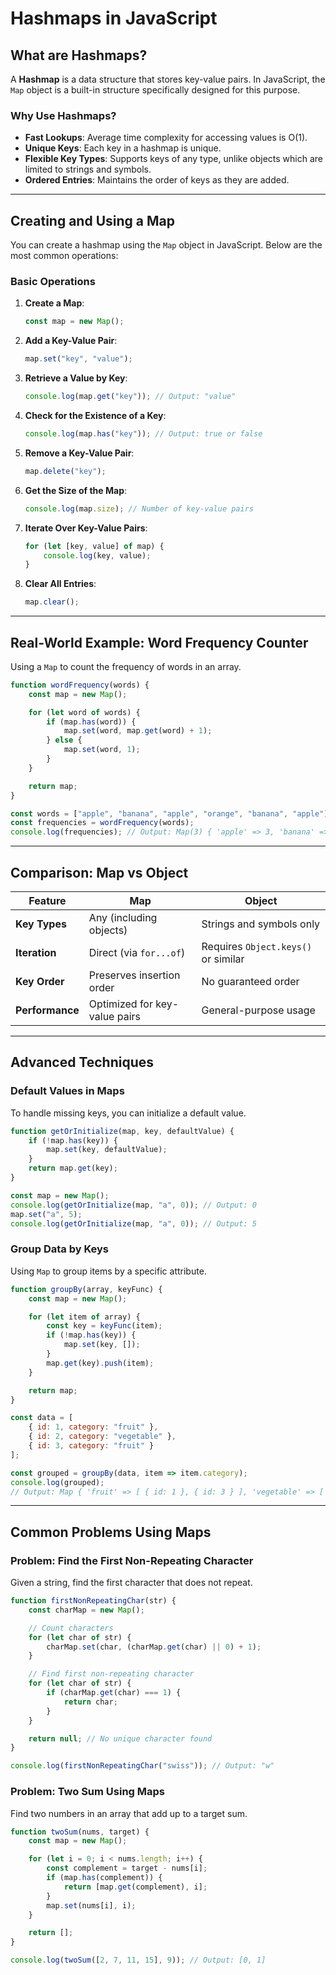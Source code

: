 # Hashmaps in JavaScript

## **What are Hashmaps?**

A **Hashmap** is a data structure that stores key-value pairs. In JavaScript, the `Map` object is a built-in structure specifically designed for this purpose.

### **Why Use Hashmaps?**

- **Fast Lookups**: Average time complexity for accessing values is O(1).
- **Unique Keys**: Each key in a hashmap is unique.
- **Flexible Key Types**: Supports keys of any type, unlike objects which are limited to strings and symbols.
- **Ordered Entries**: Maintains the order of keys as they are added.

---

## **Creating and Using a Map**

You can create a hashmap using the `Map` object in JavaScript. Below are the most common operations:

### **Basic Operations**

1. **Create a Map**:

   ```javascript
   const map = new Map();
   ```

2. **Add a Key-Value Pair**:

   ```javascript
   map.set("key", "value");
   ```

3. **Retrieve a Value by Key**:

   ```javascript
   console.log(map.get("key")); // Output: "value"
   ```

4. **Check for the Existence of a Key**:

   ```javascript
   console.log(map.has("key")); // Output: true or false
   ```

5. **Remove a Key-Value Pair**:

   ```javascript
   map.delete("key");
   ```

6. **Get the Size of the Map**:

   ```javascript
   console.log(map.size); // Number of key-value pairs
   ```

7. **Iterate Over Key-Value Pairs**:

   ```javascript
   for (let [key, value] of map) {
       console.log(key, value);
   }
   ```

8. **Clear All Entries**:

   ```javascript
   map.clear();
   ```

---

## **Real-World Example: Word Frequency Counter**

Using a `Map` to count the frequency of words in an array.

```javascript
function wordFrequency(words) {
    const map = new Map();

    for (let word of words) {
        if (map.has(word)) {
            map.set(word, map.get(word) + 1);
        } else {
            map.set(word, 1);
        }
    }

    return map;
}

const words = ["apple", "banana", "apple", "orange", "banana", "apple"];
const frequencies = wordFrequency(words);
console.log(frequencies); // Output: Map(3) { 'apple' => 3, 'banana' => 2, 'orange' => 1 }
```

---

## **Comparison: Map vs Object**

| **Feature**       | **Map**                       | **Object**                          |
|-------------------|------------------------------|-------------------------------------|
| **Key Types**     | Any (including objects)       | Strings and symbols only            |
| **Iteration**     | Direct (via `for...of`)       | Requires `Object.keys()` or similar |
| **Key Order**     | Preserves insertion order     | No guaranteed order                 |
| **Performance**   | Optimized for key-value pairs | General-purpose usage               |

---

## **Advanced Techniques**

### **Default Values in Maps**

To handle missing keys, you can initialize a default value.

```javascript
function getOrInitialize(map, key, defaultValue) {
    if (!map.has(key)) {
        map.set(key, defaultValue);
    }
    return map.get(key);
}

const map = new Map();
console.log(getOrInitialize(map, "a", 0)); // Output: 0
map.set("a", 5);
console.log(getOrInitialize(map, "a", 0)); // Output: 5
```

### **Group Data by Keys**

Using `Map` to group items by a specific attribute.

```javascript
function groupBy(array, keyFunc) {
    const map = new Map();

    for (let item of array) {
        const key = keyFunc(item);
        if (!map.has(key)) {
            map.set(key, []);
        }
        map.get(key).push(item);
    }

    return map;
}

const data = [
    { id: 1, category: "fruit" },
    { id: 2, category: "vegetable" },
    { id: 3, category: "fruit" }
];

const grouped = groupBy(data, item => item.category);
console.log(grouped);
// Output: Map { 'fruit' => [ { id: 1 }, { id: 3 } ], 'vegetable' => [ { id: 2 } ] }
```

---

## **Common Problems Using Maps**

### **Problem: Find the First Non-Repeating Character**

Given a string, find the first character that does not repeat.

```javascript
function firstNonRepeatingChar(str) {
    const charMap = new Map();

    // Count characters
    for (let char of str) {
        charMap.set(char, (charMap.get(char) || 0) + 1);
    }

    // Find first non-repeating character
    for (let char of str) {
        if (charMap.get(char) === 1) {
            return char;
        }
    }

    return null; // No unique character found
}

console.log(firstNonRepeatingChar("swiss")); // Output: "w"
```

### **Problem: Two Sum Using Maps**

Find two numbers in an array that add up to a target sum.

```javascript
function twoSum(nums, target) {
    const map = new Map();

    for (let i = 0; i < nums.length; i++) {
        const complement = target - nums[i];
        if (map.has(complement)) {
            return [map.get(complement), i];
        }
        map.set(nums[i], i);
    }

    return [];
}

console.log(twoSum([2, 7, 11, 15], 9)); // Output: [0, 1]
```

